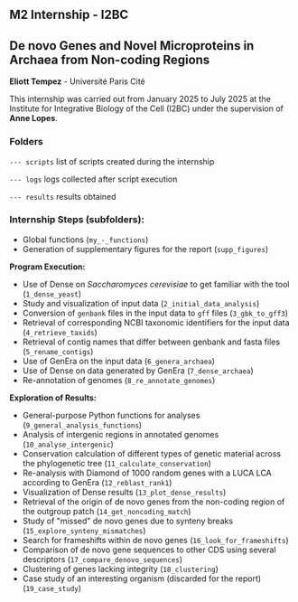 ## M2 Internship - I2BC
## De novo Genes and Novel Microproteins in Archaea from Non-coding Regions
**Eliott Tempez** - Université Paris Cité

This internship was carried out from January 2025 to July 2025 at the Institute for Integrative Biology of the Cell (I2BC) under the supervision of **Anne Lopes**.

### Folders
`--- scripts` list of scripts created during the internship

`--- logs` logs collected after script execution

`--- results` results obtained


### Internship Steps (subfolders):  
- Global functions (`my_-_functions`)  
- Generation of supplementary figures for the report (`supp_figures`)  

**Program Execution:**  
- Use of Dense on *Saccharomyces cerevisiae* to get familiar with the tool (`1_dense_yeast`)  
- Study and visualization of input data (`2_initial_data_analysis`)  
- Conversion of `genbank` files in the input data to `gff` files (`3_gbk_to_gff3`)  
- Retrieval of corresponding NCBI taxonomic identifiers for the input data (`4_retrieve_taxids`)  
- Retrieval of contig names that differ between genbank and fasta files (`5_rename_contigs`)  
- Use of GenEra on the input data (`6_genera_archaea`)  
- Use of Dense on data generated by GenEra (`7_dense_archaea`)  
- Re-annotation of genomes (`8_re_annotate_genomes`)  

**Exploration of Results:**  
- General-purpose Python functions for analyses (`9_general_analysis_functions`)  
- Analysis of intergenic regions in annotated genomes (`10_analyse_intergenic`)  
- Conservation calculation of different types of genetic material across the phylogenetic tree (`11_calculate_conservation`)  
- Re-analysis with Diamond of 1000 random genes with a LUCA LCA according to GenEra (`12_reblast_rank1`)  
- Visualization of Dense results (`13_plot_dense_results`)  
- Retrieval of the origin of de novo genes from the non-coding region of the outgroup patch (`14_get_noncoding_match`)  
- Study of "missed" de novo genes due to synteny breaks (`15_explore_synteny_mismatches`)  
- Search for frameshifts within de novo genes (`16_look_for_frameshifts`)  
- Comparison of de novo gene sequences to other CDS using several descriptors (`17_compare_denovo_sequences`)  
- Clustering of genes lacking integrity (`18_clustering`) 
- Case study of an interesting organism (discarded for the report) (`19_case_study`)